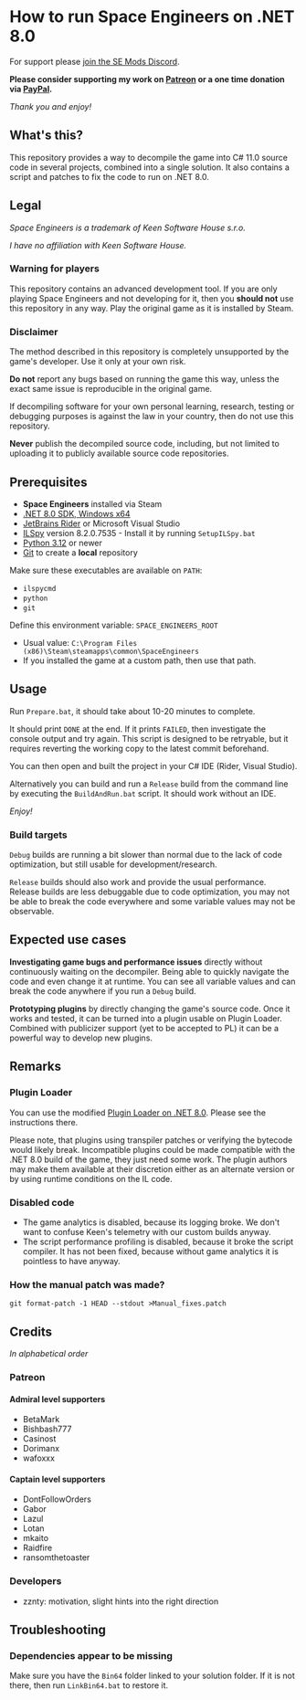# How to run Space Engineers on .NET 8.0

For support please [join the SE Mods Discord](https://discord.gg/PYPFPGf3Ca).

**Please consider supporting my work on [Patreon](https://www.patreon.com/semods) or a one time donation via [PayPal](https://www.paypal.com/paypalme/vferenczi/).**

*Thank you and enjoy!*

## What's this?

This repository provides a way to decompile the game into C# 11.0 source
code in several projects, combined into a single solution. It also 
contains a script and patches to fix the code to run on .NET 8.0.

## Legal

_Space Engineers is a trademark of Keen Software House s.r.o._

_I have no affiliation with Keen Software House._

### Warning for players

This repository contains an advanced development tool.
If you are only playing Space Engineers and not developing for it,
then you **should not** use this repository in any way.
Play the original game as it is installed by Steam.

### Disclaimer

The method described in this repository is completely unsupported
by the game's developer. Use it only at your own risk.

**Do not** report any bugs based on running the game this way,
unless the exact same issue is reproducible in the original game.

If decompiling software for your own personal learning, research,
testing or debugging purposes is against the law in your country,
then do not use this repository. 

**Never** publish the decompiled source code, including, but not
limited to uploading it to publicly available source code repositories.

## Prerequisites

- **Space Engineers** installed via Steam
- [.NET 8.0 SDK, Windows x64](https://dotnet.microsoft.com/en-us/download/dotnet/8.0)
- [JetBrains Rider](https://www.jetbrains.com/rider/) or Microsoft Visual Studio
- [ILSpy](https://github.com/icsharpcode/ILSpy) version 8.2.0.7535 - Install it by running `SetupILSpy.bat`
- [Python 3.12](https://python.org) or newer
- [Git](https://gitforwindows.org/) to create a **local** repository 

Make sure these executables are available on `PATH`:
- `ilspycmd`
- `python`
- `git`

Define this environment variable: `SPACE_ENGINEERS_ROOT`
- Usual value: `C:\Program Files (x86)\Steam\steamapps\common\SpaceEngineers`
- If you installed the game at a custom path, then use that path.

## Usage

Run `Prepare.bat`, it should take about 10-20 minutes to complete.

It should print `DONE` at the end. If it prints `FAILED`, then investigate
the console output and try again. This script is designed to be retryable,
but it requires reverting the working copy to the latest commit beforehand.

You can then open and built the project in your C# IDE (Rider, Visual Studio).

Alternatively you can build and run a `Release` build from the command line by
executing the `BuildAndRun.bat` script. It should work without an IDE.

_Enjoy!_

### Build targets

`Debug` builds are running a bit slower than normal due to the lack
of code optimization, but still usable for development/research.

`Release` builds should also work and provide the usual performance. 
Release builds are less debuggable due to code optimization, you
may not be able to break the code everywhere and some variable
values may not be observable.

## Expected use cases

**Investigating game bugs and performance issues** directly without 
continuously waiting on the decompiler. Being able to quickly navigate 
the code and even change it at runtime. You can see all variable values 
and can break the code anywhere if you run a `Debug` build.

**Prototyping plugins** by directly changing the game's source code. Once it
works and tested, it can be turned into a plugin usable on Plugin Loader. 
Combined with publicizer support (yet to be accepted to PL) it can be a 
powerful way to develop new plugins.
 
## Remarks

### Plugin Loader

You can use the modified [Plugin Loader on .NET 8.0](https://github.com/viktor-ferenczi/se-dotnet-plugin-loader).
Please see the instructions there.

Please note, that plugins using transpiler patches or verifying the bytecode would likely break.
Incompatible plugins could be made compatible with the .NET 8.0 build of the game, they just need some work.
The plugin authors may make them available at their discretion either as an alternate version or by using
runtime conditions on the IL code.

### Disabled code

- The game analytics is disabled, because its logging broke. We don't want to confuse Keen's telemetry with our custom builds anyway.
- The script performance profiling is disabled, because it broke the script compiler. It has not been fixed, because without game analytics it is pointless to have anyway.

### How the manual patch was made?

```shell
git format-patch -1 HEAD --stdout >Manual_fixes.patch
```

## Credits

*In alphabetical order*

### Patreon

#### Admiral level supporters
- BetaMark
- Bishbash777
- Casinost
- Dorimanx
- wafoxxx

#### Captain level supporters
- DontFollowOrders
- Gabor
- Lazul
- Lotan
- mkaito
- Raidfire
- ransomthetoaster

### Developers
- zznty: motivation, slight hints into the right direction

## Troubleshooting

### Dependencies appear to be missing

Make sure you have the `Bin64` folder linked to your solution folder.
If it is not there, then run `LinkBin64.bat` to restore it.
